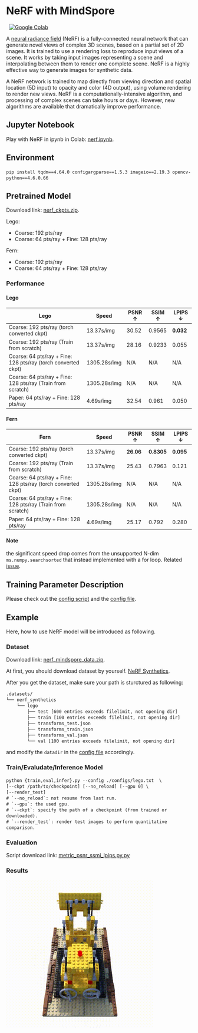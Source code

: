 # NeRF with MindSpore

<a href='https://colab.research.google.com/github/xk-huang/nerf.mindspore/blob/main/nerf.ipynb' style='padding-left: 0.5rem;'><img src='https://colab.research.google.com/assets/colab-badge.svg' alt='Google Colab'></a>

A [neural radiance field](https://arxiv.org/abs/2003.08934) (NeRF) is a fully-connected neural network that can generate novel views of complex 3D scenes, based on a partial set of 2D images. It is trained to use a rendering loss to reproduce input views of a scene. It works by taking input images representing a scene and interpolating between them to render one complete scene. NeRF is a highly effective way to generate images for synthetic data.

A NeRF network is trained to map directly from viewing direction and spatial location (5D input) to opacity and color (4D output), using volume rendering to render new views. NeRF is a computationally-intensive algorithm, and processing of complex scenes can take hours or days. However, new algorithms are available that dramatically improve performance.

## Jupyter Notebook

Play with NeRF in ipynb in Colab: [nerf.ipynb](https://colab.research.google.com/github/xk-huang/nerf.mindspore/blob/main/nerf.ipynb).

## Environment

```shell
pip install tqdm==4.64.0 configargparse==1.5.3 imageio==2.19.3 opencv-python==4.6.0.66
```

## Pretrained Model

Download link: [nerf_ckpts.zip](https://cloud.tsinghua.edu.cn/f/2dd134db1c5f48258449/).

Lego:

- Coarse: 192 pts/ray
- Coarse: 64 pts/ray + Fine: 128 pts/ray

Fern:

- Coarse: 192 pts/ray
- Coarse: 64 pts/ray + Fine: 128 pts/ray

### Performance

#### Lego

| Lego                                                          | Speed        | PSNR ↑ | SSIM ↑ | LPIPS ↓   |
| ------------------------------------------------------------- | ------------ | ------ | ------ | --------- |
| Coarse: 192 pts/ray (torch converted ckpt)                    | 13.37s/img   | 30.52  | 0.9565 | **0.032** |
| Coarse: 192 pts/ray (Train from scratch)                      | 13.37s/img   | 28.16  | 0.9233 | 0.055     |
| Coarse: 64 pts/ray + Fine: 128 pts/ray (torch converted ckpt) | 1305.28s/img | N/A     | N/A     | N/A        |
| Coarse: 64 pts/ray + Fine: 128 pts/ray (Train from scratch)   | 1305.28s/img | N/A     | N/A     | N/A        |
| Paper: 64 pts/ray + Fine: 128 pts/ray                         | 4.69s/img    | 32.54  | 0.961  | 0.050     |

#### Fern

| Fern                                                          | Speed        | PSNR ↑    | SSIM ↑     | LPIPS ↓   |
| ------------------------------------------------------------- | ------------ | --------- | ---------- | --------- |
| Coarse: 192 pts/ray (torch converted ckpt)                    | 13.37s/img   | **26.06** | **0.8305** | **0.095** |
| Coarse: 192 pts/ray (Train from scratch)                      | 13.37s/img   | 25.43     | 0.7963     | 0.121     |
| Coarse: 64 pts/ray + Fine: 128 pts/ray (torch converted ckpt) | 1305.28s/img | N/A        | N/A         | N/A        |
| Coarse: 64 pts/ray + Fine: 128 pts/ray (Train from scratch)   | 1305.28s/img | N/A        | N/A         | N/A        |
| Paper: 64 pts/ray + Fine: 128 pts/ray                         | 4.69s/img    | 25.17     | 0.792      | 0.280     |

#### Note

the significant speed drop comes from the unsupported N-dim `ms.numpy.searchsorted` that instead implemented with a for loop. Related [issue](https://gitee.com/mindspore/mindspore/issues/I5CWTR?from=project-issue).

## Training Parameter Description

Please check out the [config script](src/utils/config.py) and the [config file](src/configs/lego.txt).

## Example

Here, how to use NeRF model will be introduced as following.

### Dataset

Download link: [nerf_mindspore_data.zip](https://cloud.tsinghua.edu.cn/f/fc29874fa1db4baab693/).

At first, you should download dataset by yourself. [NeRF Synthetics](https://drive.google.com/file/d/18JxhpWD-4ZmuFKLzKlAw-w5PpzZxXOcG/view?usp=sharing).

After you get the dataset, make sure your path is sturctured as following:

```text
.datasets/
└── nerf_synthetics
    └── lego
        ├── test [600 entries exceeds filelimit, not opening dir]
        ├── train [100 entries exceeds filelimit, not opening dir]
        ├── transforms_test.json
        ├── transforms_train.json
        ├── transforms_val.json
        └── val [100 entries exceeds filelimit, not opening dir]
```

and modify the `datadir` in the [config file](src/configs/lego.txt) accordingly.

### Train/Evaludate/Inference Model

```shell
python {train,eval,infer}.py --config ./configs/lego.txt  \
[--ckpt /path/to/checkpoint] [--no_reload] [--gpu 0] \
[--render_test]
# `--no_reload`: not resume from last run.
# `--gpu`: the used gpu.
# `--ckpt`: specify the path of a checkpoint (from trained or downloaded).
# `--render_test`: render test images to perform quantitative comparison.
```

### Evaluation

Script download link: [metric_psnr_ssmi_lpips.py.py](https://cloud.tsinghua.edu.cn/f/83e926abdcb1476d8d5b/)

### Results

![nerf_outputs](./images/nerf_outputs.gif)
